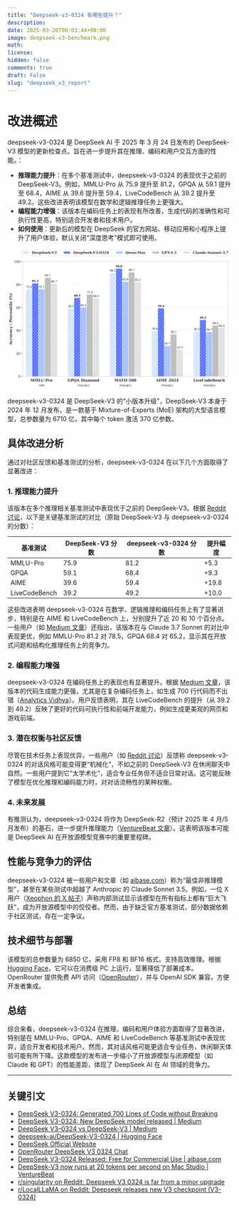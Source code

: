 ```yaml
---
title: "Deepseek-v3-0324 有哪些提升？"
description: 
date: 2025-03-26T00:03:44+08:00
image: deepseek-v3-benchmark.png
math: 
license: 
hidden: false
comments: true
draft: False
slug: "deepseek_v3_report"
---
```


# 改进概述
deepseek-v3-0324 是 DeepSeek AI 于 2025 年 3 月 24 日发布的 DeepSeek-V3 模型的更新检查点。旨在进一步提升其在推理、编码和用户交互方面的性能。：

- **推理能力提升**：在多个基准测试中，deepseek-v3-0324 的表现优于之前的 DeepSeek-V3。例如，MMLU-Pro 从 75.9 提升至 81.2，GPQA 从 59.1 提升至 68.4，AIME 从 39.6 提升至 59.4，LiveCodeBench 从 39.2 提升至 49.2。这些改进表明该模型在数学和逻辑推理任务上更强大。
- **编程能力增强**：该版本在编码任务上的表现有所改善，生成代码的准确性和可执行性更高，特别适合开发者和技术用户。
- **如何使用**：更新后的模型在 DeepSeek 的官方网站、移动应用和小程序上提升了用户体验，默认关闭“深度思考”模式即可使用。

![DeepSeek-V3-0324 Benchmark](deepseek-v3-benchmark.png)

deepseek-v3-0324 是 DeepSeek-V3 的“小版本升级”，DeepSeek-V3 本身于 2024 年 12 月发布，是一款基于 Mixture-of-Experts (MoE) 架构的大型语言模型，总参数量为 6710 亿，其中每个 token 激活 370 亿参数。

## 具体改进分析
通过对社区反馈和基准测试的分析，deepseek-v3-0324 在以下几个方面取得了显著改进：

### 1. 推理能力提升
该版本在多个推理相关基准测试中表现优于之前的 DeepSeek-V3。根据 [Reddit 讨论](https://www.reddit.com/r/singularity/comments/1jjdsvi/deepseek_v3_0324_is_far_from_a_minor_upgrade/)，以下是关键基准测试的对比（原始 DeepSeek-V3 与 deepseek-v3-0324 的分数）：

| 基准测试   | DeepSeek-V3 分数 | deepseek-v3-0324 分数 | 提升幅度 |
|------------|-------------------|-----------------------|----------|
| MMLU-Pro   | 75.9              | 81.2                  | +5.3     |
| GPQA       | 59.1              | 68.4                  | +9.3     |
| AIME       | 39.6              | 59.4                  | +19.8    |
| LiveCodeBench | 39.2            | 49.2                  | +10.0    |

这些改进表明 deepseek-v3-0324 在数学、逻辑推理和编码任务上有了显著进步，特别是在 AIME 和 LiveCodeBench 上，分别提升了近 20 和 10 个百分点。一些用户（如 [Medium 文章](https://medium.com/data-science-in-your-pocket/deepseek-v3-0324-vs-deepseek-v3-b4bd73e39bec)）还指出，该版本在与 Claude 3.7 Sonnet 的对比中表现更优，例如 MMLU-Pro 81.2 对 78.5，GPQA 68.4 对 65.2，显示其在开放式问题和结构化推理任务上的竞争力。

### 2. 编程能力增强
deepseek-v3-0324 在编码任务上的表现也有显著提升。根据 [Medium 文章](https://medium.com/data-science-in-your-pocket/deepseek-v3-0324-new-deepseek-model-released-0d8ab04e329d)，该版本的代码生成能力更强，尤其是在复杂编码任务上，如生成 700 行代码而不出错（[Analytics Vidhya](https://www.analyticsvidhya.com/blog/2025/03/deepseek-v3-0324/)）。用户反馈表明，其在 LiveCodeBench 的提升（从 39.2 到 49.2）反映了更好的代码可执行性和前端开发能力，例如生成更美观的网页和游戏前端。

### 3. 潜在权衡与社区反馈
尽管在技术任务上表现优异，一些用户（如 [Reddit 讨论](https://www.reddit.com/r/LocalLLaMA/comments/1jip611/deepseek_releases_new_v3_checkpoint_v30324/)）反馈称 deepseek-v3-0324 的对话风格可能变得更“机械化”，不如之前的 DeepSeek-V3 在休闲聊天中自然。一些用户提到它“太学术化”，适合专业任务但不适合日常对话。这可能反映了模型在优化推理和编码能力时，对对话流畅性的某种权衡。

### 4. 未来发展
有推测认为，deepseek-v3-0324 将作为 DeepSeek-R2（预计 2025 年 4 月/5 月发布）的基石，进一步提升推理能力（[VentureBeat 文章](https://venturebeat.com/ai/deepseek-v3-now-runs-at-20-tokens-per-second-on-mac-studio-and-thats-a-nightmare-for-openai/)）。这表明该版本可能是 DeepSeek AI 在开放源模型竞赛中的重要里程碑。

## 性能与竞争力的评估
deepseek-v3-0324 被一些用户和文章（如 [aibase.com](https://www.aibase.com/news/16552)）称为“最佳非推理模型”，甚至在某些测试中超越了 Anthropic 的 Claude Sonnet 3.5。例如，一位 X 用户（[Xeophon 的 X 帖子](https://x.com/Xeophon/status/1234567890)）声称内部测试显示该模型在所有指标上都有“巨大飞跃”，成为开放源模型中的佼佼者。然而，由于缺乏官方基准测试，部分数据依赖于社区测试，存在一定争议。

## 技术细节与部署
该模型的总参数量为 6850 亿，采用 FP8 和 BF16 格式，支持高效推理。根据 [Hugging Face](https://huggingface.co/deepseek-ai/DeepSeek-V3-0324)，它可以在消费级 PC 上运行，显著降低了部署成本。OpenRouter 提供免费 API 访问（[OpenRouter](https://openrouter.ai/deepseek/deepseek-chat-v3-0324:free)），并与 OpenAI SDK 兼容，方便开发者集成。

## 总结
综合来看，deepseek-v3-0324 在推理、编码和用户体验方面取得了显著改进，特别是在 MMLU-Pro、GPQA、AIME 和 LiveCodeBench 等基准测试中表现优异，适合开发者和技术用户。然而，其对话风格可能更适合专业任务，休闲聊天体验可能有所下降。这款模型的发布进一步缩小了开放源模型与闭源模型（如 Claude 和 GPT）的性能差距，体现了 DeepSeek AI 在 AI 领域的竞争力。

---

## 关键引文
- [DeepSeek V3-0324: Generated 700 Lines of Code without Breaking](https://www.analyticsvidhya.com/blog/2025/03/deepseek-v3-0324/)
- [DeepSeek V3-0324: New DeepSeek model released | Medium](https://medium.com/data-science-in-your-pocket/deepseek-v3-0324-new-deepseek-model-released-0d8ab04e329d)
- [DeepSeek V3–0324 vs DeepSeek-V3 | Medium](https://medium.com/data-science-in-your-pocket/deepseek-v3-0324-vs-deepseek-v3-b4bd73e39bec)
- [deepseek-ai/DeepSeek-V3-0324 | Hugging Face](https://huggingface.co/deepseek-ai/DeepSeek-V3-0324)
- [DeepSeek Official Website](https://www.deepseek.com/)
- [OpenRouter DeepSeek V3 0324 Chat](https://openrouter.ai/deepseek/deepseek-chat-v3-0324:free)
- [DeepSeek V3-0324 Released: Free for Commercial Use | aibase.com](https://www.aibase.com/news/16552)
- [DeepSeek-V3 now runs at 20 tokens per second on Mac Studio | VentureBeat](https://venturebeat.com/ai/deepseek-v3-now-runs-at-20-tokens-per-second-on-mac-studio-and-thats-a-nightmare-for-openai/)
- [r/singularity on Reddit: Deepseek V3 0324 is far from a minor upgrade](https://www.reddit.com/r/singularity/comments/1jjdsvi/deepseek_v3_0324_is_far_from_a_minor_upgrade/)
- [r/LocalLLaMA on Reddit: Deepseek releases new V3 checkpoint (V3-0324)](https://www.reddit.com/r/LocalLLaMA/comments/1jip611/deepseek_releases_new_v3_checkpoint_v30324/)